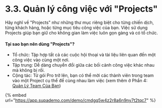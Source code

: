 # 3.3. Quản lý công việc với "Projects"

Hãy nghĩ về "Projects" như những thư mục riêng biệt cho từng chiến dịch, từng khách hàng, hoặc từng mục tiêu công việc của bạn. Việc sử dụng Projects giúp bạn giữ cho không gian làm việc luôn gọn gàng và có tổ chức.

#### Tại sao bạn nên dùng "Projects"?

* Tổ chức: Tập hợp tất cả các cuộc hội thoại và tài liệu liên quan đến một công việc vào cùng một nơi.
* Tập trung: Dễ dàng chuyển đổi giữa các bối cảnh công việc khác nhau mà không bị rối.
* Cộng tác: Từ gói Pro trở lên, bạn có thể mời các thành viên trong team vào một Project cụ thể để cùng nhau làm việc (xem thêm ở Phần 4: [Quản Lý Team Của Bạn](../4.-quan-ly-teams-cua-ban/))

{% embed url="https://app.supademo.com/demo/cmdgq5w4z2r8a6n9ny7t2tqc7" %}
